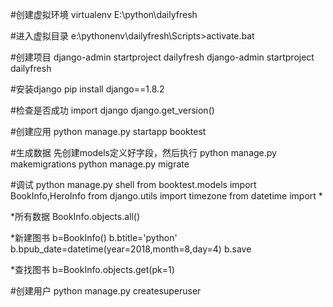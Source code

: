 #创建虚拟环境
virtualenv E:\python\dailyfresh

#进入虚拟目录
e:\pythonenv\dailyfresh\Scripts>activate.bat

#创建项目
django-admin startproject dailyfresh
django-admin startproject dailyfresh

#安装django
pip install django==1.8.2

#检查是否成功
import django
django.get_version()


#创建应用
python manage.py startapp booktest

#生成数据
先创建models定义好字段，然后执行
python manage.py makemigrations
python manage.py migrate

#调试
python manage.py shell
from booktest.models import BookInfo,HeroInfo
from django.utils import timezone
from datetime import *

*所有数据
 BookInfo.objects.all()
 
*新建图书
b=BookInfo()
b.btitle='python'
b.bpub_date=datetime(year=2018,month=8,day=4)
b.save

*查找图书
b=BookInfo.objects.get(pk=1)

#创建用户
python manage.py createsuperuser

